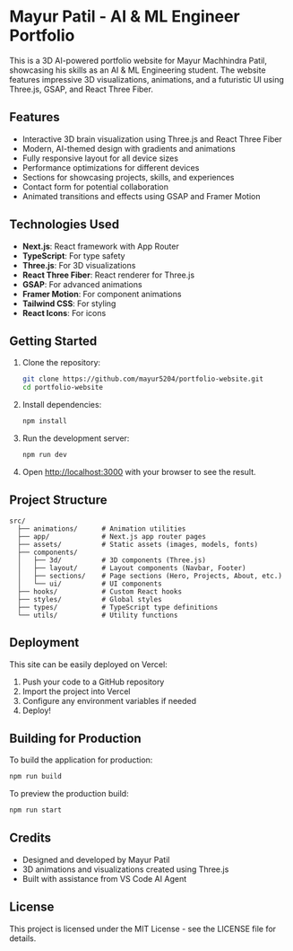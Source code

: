 # Mayur Patil - AI & ML Engineer Portfolio

This is a 3D AI-powered portfolio website for Mayur Machhindra Patil, showcasing his skills as an AI & ML Engineering student. The website features impressive 3D visualizations, animations, and a futuristic UI using Three.js, GSAP, and React Three Fiber.

## Features

- Interactive 3D brain visualization using Three.js and React Three Fiber
- Modern, AI-themed design with gradients and animations
- Fully responsive layout for all device sizes
- Performance optimizations for different devices
- Sections for showcasing projects, skills, and experiences
- Contact form for potential collaboration
- Animated transitions and effects using GSAP and Framer Motion

## Technologies Used

- **Next.js**: React framework with App Router
- **TypeScript**: For type safety
- **Three.js**: For 3D visualizations
- **React Three Fiber**: React renderer for Three.js
- **GSAP**: For advanced animations
- **Framer Motion**: For component animations
- **Tailwind CSS**: For styling
- **React Icons**: For icons

## Getting Started

1. Clone the repository:
   ```bash
   git clone https://github.com/mayur5204/portfolio-website.git
   cd portfolio-website
   ```

2. Install dependencies:
   ```bash
   npm install
   ```

3. Run the development server:
   ```bash
   npm run dev
   ```

4. Open [http://localhost:3000](http://localhost:3000) with your browser to see the result.

## Project Structure

```
src/
  ├── animations/      # Animation utilities
  ├── app/             # Next.js app router pages
  ├── assets/          # Static assets (images, models, fonts)
  ├── components/      
  │   ├── 3d/          # 3D components (Three.js)
  │   ├── layout/      # Layout components (Navbar, Footer)
  │   ├── sections/    # Page sections (Hero, Projects, About, etc.)
  │   └── ui/          # UI components
  ├── hooks/           # Custom React hooks
  ├── styles/          # Global styles
  ├── types/           # TypeScript type definitions
  └── utils/           # Utility functions
```

## Deployment

This site can be easily deployed on Vercel:

1. Push your code to a GitHub repository
2. Import the project into Vercel
3. Configure any environment variables if needed
4. Deploy!

## Building for Production

To build the application for production:

```bash
npm run build
```

To preview the production build:

```bash
npm run start
```

## Credits

- Designed and developed by Mayur Patil
- 3D animations and visualizations created using Three.js
- Built with assistance from VS Code AI Agent

## License

This project is licensed under the MIT License - see the LICENSE file for details.
